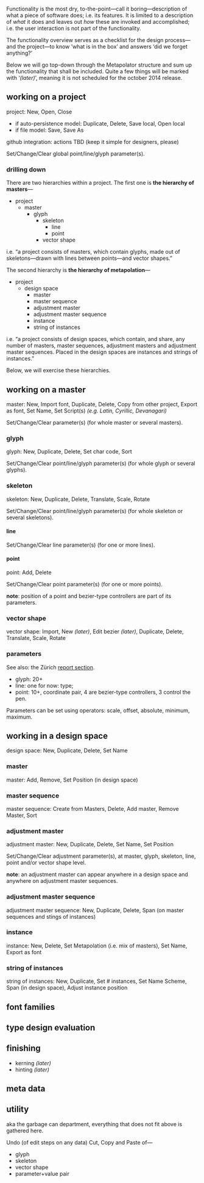 Functionality is the most dry, to-the-point—call it boring—description of what a piece of software does; i.e. its features. It is limited to a description of _what_ it does and leaves out _how_ these are invoked and accomplished; i.e. the user interaction is not part of the functionality.

The functionality overview serves as a checklist for the design process—and the project—to know ’what is in the box’ and answers ‘did we forget anything?’

Below we will go top-down through the Metapolator structure and sum up the functionality that shall be included. Quite a few things will be marked with ‘_(later)_’, meaning it is not scheduled for the october 2014 release.

## working on a project

project: New, Open, Close

* if auto-persistence model: Duplicate, Delete, Save local, Open local
* if file model: Save, Save As

github integration: actions TBD (keep it simple for designers, please)

Set/Change/Clear global point/line/glyph parameter(s).

### drilling down
There are two hierarchies within a project. The first one is **the hierarchy of masters**—
* project
  * master
    * glyph
      * skeleton
        * line
        * point
      * vector shape

i.e. “a project consists of masters, which contain glyphs, made out of skeletons—drawn with lines between points—and vector shapes.”

The second hierarchy is **the hierarchy of metapolation**—

* project
  * design space
    * master
    * master sequence
    * adjustment master
    * adjustment master sequence
    * instance
    * string of instances

i.e. “a project consists of design spaces, which contain, and share, any number of masters, master sequences, adjustment masters and adjustment master sequences. Placed in the design spaces are instances and strings of instances.”

Below, we will exercise these hierarchies.

## working on a master
master: New, Import font, Duplicate, Delete, Copy from other project, Export as font, Set Name, Set Script(s) _(e.g. Latin, Cyrillic, Devanagari)_

Set/Change/Clear parameter(s) (for whole master or several masters).

### glyph
glyph: New, Duplicate, Delete, Set char code, Sort

Set/Change/Clear point/line/glyph parameter(s) (for whole glyph or several glyphs).

### skeleton
skeleton: New, Duplicate, Delete, Translate, Scale, Rotate

Set/Change/Clear point/line/glyph parameter(s) (for whole skeleton or several skeletons).

#### line
Set/Change/Clear line parameter(s) (for one or more lines).

#### point
point: Add, Delete

Set/Change/Clear point parameter(s) (for one or more points).

**note**: position of a point and bezier-type controllers are part of its parameters.

### vector shape
vector shape: Import, New _(later)_, Edit bezier _(later)_, Duplicate, Delete, Translate, Scale, Rotate

### parameters

See also: the Zürich [report section](https://github.com/metapolator/metapolator/wiki/the-Zürich-report#parameter-gardening).

* glyph: 20+
* line: one for now: type;
* point: 10+, coordinate pair, 4 are bezier-type controllers, 3 control the pen.

Parameters can be set using operators: scale, offset, absolute, minimum, maximum.

## working in a design space
design space: New, Duplicate, Delete, Set Name

### master
master: Add, Remove, Set Position (in design space)

### master sequence
master sequence: Create from Masters, Delete, Add master, Remove Master, Sort

### adjustment master
adjustment master: New, Duplicate, Delete, Set Name, Set Position

Set/Change/Clear adjustment parameter(s), at master, glyph, skeleton, line, point and/or vector shape level.

**note**: an adjustment master can appear anywhere in a design space and anywhere on adjustment master sequences.

### adjustment master sequence
adjustment master sequence: New, Duplicate, Delete, Span (on master sequences and stings of instances)

### instance
instance: New, Delete, Set Metapolation (i.e. mix of masters), Set Name, Export as font

### string of instances
string of instances: New, Duplicate, Set # instances, Set Name Scheme, Span (in design space), Adjust instance position

## font families

## type design evaluation

## finishing

* kerning _(later)_
* hinting _(later)_

## meta data

## utility
aka the garbage can department, everything that does not fit above is gathered here.

Undo (of edit steps on any data)
Cut, Copy and Paste of—

* glyph
* skeleton
* vector shape
* parameter+value pair
